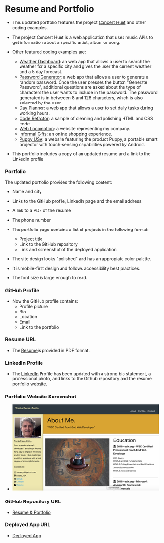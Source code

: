 # Resume and Portfolio

* This updated portfolio features the project [Concert Hunt](https://tomaspz.github.io/concerthunt/) and other coding examples. 
* The project Concert Hunt is a web application that uses music APIs to get information about a specific artist, album or song.

* Other featured coding examples are:
   * [Weather Dashboard](https://tomaspz.github.io/weather-dashboard/): an web app that allows a user to search the weather for a specific city and gives the user the current weather and a 5 day forecast.
   * [Password Generator](https://tomaspz.github.io/generate-password/): a web app that allows a user to generate a random password. Once the user presses the button "Generate Password", additional questions are asked about the type of characters the user wants to include in the password. The password generated is in betweeen 8 and 128 characters, which is also selected by the user.
   * [Day Planner](https://tomaspz.github.io/day-planner/): a web app that allows a user to set daily tasks during working hours.
   * [Code Refactor](https://tomaspz.github.io/code-refactor/): a sample of cleaning and polishing HTML and CSS code.
   * [Web Locomotion](https://weblocomotion.com/): a website representing my company.
   * [Informal Gifts](https://informalgifts.com/): an online shopping experience.
   * [Puppy USA](https://puppy-usa.com/): a website featuring the product Puppy, a portable smart projector with touch-sensing capabilities powered by Android.

* This portfolio includes a copy of an updated resume and a link to the LinkedIn profile

### Portfolio

The updated portfolio provides the following content:

* Name and city
* Links to the GitHub profile, LinkedIn page and the email address
* A link to a PDF of the resume
* The phone number
* The portfolio page contains a list of projects in the following format:
  * Project title
  * Link to the GitHub repository
  * Link and screenshot of the deployed application

* The site design looks "polished" and has an appropiate color palette. 
* It is mobile-first design and follows accessibility best practices.
* The font size is large enough to read.

### GitHub Profile 

* Now the GitHub profile contains: 
    * Profile picture
    * Bio
    * Location
    * Email
    * Link to the portfolio

### Resume URL

* The [Resume](./assets/docs/TPZ-Resume.pdf)is provided in PDF format.

### LinkedIn Profile 

* The [LinkedIn](https://www.linkedin.com/in/tomas-perez-zafon/) Profile has been updated with a strong bio statement, a professional photo, and links to the Github repository and the resume portfolio website.

### Portfolio Website Screenshot

* ![image](https://github.com/tomaspz/resume-portfolio/blob/master/assets/img/screenshot-resume-portfolio.png)


### GitHub Repository URL

* [Resume & Portfolio](https://github.com/tomaspz/resume-portfolio)

### Deployed App URL

* [Deployed App](https://tomaspz.github.io/resume-portfolio/.)
